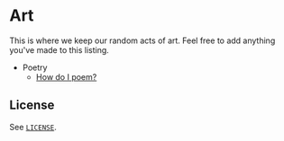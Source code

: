 # Art

This is where we keep our random acts of art. Feel free to add anything you've
made to this listing.

- Poetry
  - [How do I poem?](how_do_i_poem.md)

## License

See [`LICENSE`](LICENSE).
